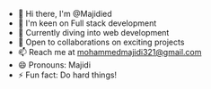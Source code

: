 - 👋 Hi there, I'm @Majidied
- 👀 I'm keen on Full stack development
- 🌱 Currently diving into web development
- 💞️ Open to collaborations on  exciting projects
- 📫 Reach me at mohammedmajidi321@gmail.com
- 😄 Pronouns: Majidi
- ⚡ Fun fact: Do hard things!

<div data-iframe-width="150" data-iframe-height="270" data-share-badge-id="2b203ec5-b8d4-48f1-80ce-0fa2aefe6804" data-share-badge-host="https://www.credly.com"></div><script type="text/javascript" async src="//cdn.credly.com/assets/utilities/embed.js"></script>
<!---
Majidied/Majidied is a ✨ special ✨ repository because its `README.md` (this file) appears on your GitHub profile.
You can click the Preview link to take a look at your changes.
--->

